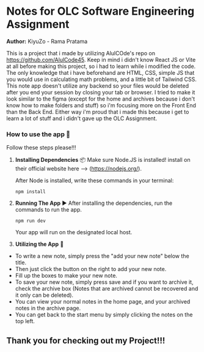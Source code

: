 # Notes for OLC Software Engineering Assignment

**Author:** KiyuZo - Rama Pratama

This is a project that i made by utilizing AlulCOde's repo on https://github.com/AlulCode45. Keep in mind i didn't know React JS or Vite at all before making this project, so i had to learn while i modified the code. The only knowledge that i have beforehand are HTML, CSS, simple JS that you would use in calculating math problems, and a little bit of Tailwind CSS. This note app doesn't utilize any backend so your files would be deleted after you end your session by closing your tab or browser. I tried to make it look similar to the figma (except for the home and archives because i don't know how to make folders and stuff) so i'm focusing more on the Front End than the Back End. Either way i'm proud that i made this because i get to learn a lot of stuff and i didn't gave up the OLC Assignment.

### How to use the app 🚀

Follow these steps please!!!

1. **Installing Dependencies** 📦
   Make sure Node.JS is installed! install on their official website here --> (https://nodejs.org/).

   After Node is installed, write these commands in your terminal:

   ```
   npm install
   ```

2. **Running The App** ▶️
   After installing the dependencies, run the commands to run the app.

   ```
   npm run dev
   ```

   Your app will run on the designated local host.

3. **Utilizing the App** 📓
- To write a new note, simply press the "add your new note" below the title.
- Then just click the button on the right to add your new note.
- Fill up the boxes to make your new note.
- To save your new note, simply press save and if you want to archive it, check the archive box (Notes that are archived cannot be recovered and it only can be deleted).
- You can view your normal notes in the home page, and your archived notes in the archive page.
- You can get back to the start menu by simply clicking the notes on the top left.

## Thank you for checking out my Project!!!

